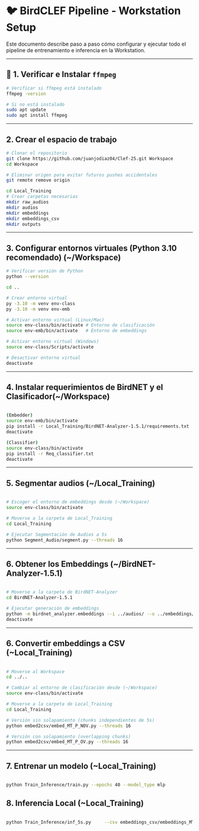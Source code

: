 # 🐦 BirdCLEF Pipeline - Workstation Setup

Este documento describe paso a paso cómo configurar y ejecutar todo el pipeline de entrenamiento e inferencia en la Workstation.

---

## 🔧 1. Verificar e Instalar `ffmpeg`

```bash
# Verificar si ffmpeg está instalado
ffmpeg -version

# Si no está instalado
sudo apt update
sudo apt install ffmpeg
```

---

## 2. Crear el espacio de trabajo

```bash
# Clonar el repositorio
git clone https://github.com/juanjodiaz04/Clef-25.git Workspace
cd Workspace

# Eliminar origen para evitar futuros pushes accidentales
git remote remove origin

cd Local_Training
# Crear carpetas necesarias
mkdir raw_audios
mkdir audios
mkdir embeddings
mkdir embeddings_csv
mkdir outputs
```

---

## 3. Configurar entornos virtuales (Python 3.10 recomendado) (~/Workspace)

```bash
# Verificar versión de Python
python --version

cd ..

# Crear entorno virtual
py -3.10 -m venv env-class
py -3.10 -m venv env-emb

# Activar entorno virtual (Linux/Mac)
source env-class/bin/activate # Entorno de clasificación
source env-emb/bin/activate   # Entorno de embeddings

# Activar entorno virtual (Windows)
source env-class/Scripts/activate

# Desactivar entorno virtual
deactivate

```

---

## 4. Instalar requerimientos de BirdNET y el Clasificador(~/Workspace)

```bash

(Embedder)
source env-emb/bin/activate
pip install -r Local_Training/BirdNET-Analyzer-1.5.1/requirements.txt
deactivate

(Classifier)
source env-class/bin/activate
pip install -r Req_classifier.txt
deactivate
```

---

## 5. Segmentar audios (~/Local_Training)

```bash

# Escoger el entorno de embeddings desde (~/Workspace)
source env-class/bin/activate

# Moverse a la carpeta de Local_Training
cd Local_Training

# Ejecutar Segmentación de Audios a 5s
python Segment_Audio/segment.py --threads 16

```

---

## 6. Obtener los Embeddings (~/BirdNET-Analyzer-1.5.1)

```bash

# Moverse a la carpeta de BirdNET-Analyzer
cd BirdNET-Analyzer-1.5.1

# Ejecutar generación de embeddings
python -m birdnet_analyzer.embeddings --i ../audios/ --o ../embeddings/ --threads 16
deactivate

```

---

## 6. Convertir embeddings a CSV (~Local_Training)

```bash

# Moverse al Workspace
cd ../.. 

# Cambiar al entorno de clasificación desde (~/Workspace)
source env-class/bin/activate

# Moverse a la carpeta de Local_Training
cd Local_Training

# Versión sin solapamiento (chunks independientes de 5s)
python embed2csv/embed_MT_P_NOV.py --threads 16

# Versión con solapamiento (overlapping chunks)
python embed2csv/embed_MT_P_OV.py --threads 16 
```

---

## 7. Entrenar un modelo (~Local_Training)

```bash

python Train_Inference/train.py --epochs 40 --model_type mlp

```

## 8. Inferencia Local (~Local_Training)

```bash 

python Train_Inference/inf_5s.py     --csv embeddings_csv/embeddings_MT_overlap.csv     --modelo outputs/run_06_0028/modelo_efficientnet_b7.pt     --labels outputs/run_06_0028/label_encoder.pkl      --sample-sub CSV/sample_submission.csv     --output outputs/run_06_0028/submission.csv --model_type efficientnet_b7
